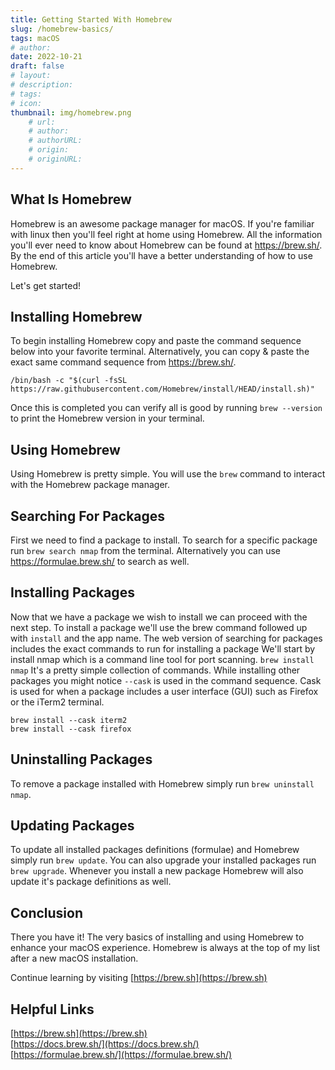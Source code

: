 ```yaml
---
title: Getting Started With Homebrew
slug: /homebrew-basics/
tags: macOS
# author: 
date: 2022-10-21
draft: false
# layout: 
# description: 
# tags: 
# icon: 
thumbnail: img/homebrew.png
    # url: 
    # author: 
    # authorURL: 
    # origin: 
    # originURL: 
---
```



## What Is Homebrew
Homebrew is an awesome package manager for macOS. If you're familiar with linux then you'll feel right at home using Homebrew. All the information you'll ever need to know about Homebrew can be found at https://brew.sh/.  By the end of this article you'll have a better understanding of how to use Homebrew.

Let's get started!

## Installing Homebrew
To begin installing Homebrew copy and paste the command sequence below into your favorite terminal.  Alternatively, you can copy & paste the exact same command sequence from https://brew.sh/.  

`/bin/bash -c "$(curl -fsSL https://raw.githubusercontent.com/Homebrew/install/HEAD/install.sh)" `  

Once this is completed you can verify all is good by running `brew --version` to print the Homebrew version in your terminal.

## Using Homebrew
Using Homebrew is pretty simple. You will use the `brew` command to interact with the Homebrew package manager.

## Searching For Packages
First we need to find a package to install. To search for a specific package run `brew search nmap` from the terminal. Alternatively you can use https://formulae.brew.sh/ to search as well.

## Installing Packages
Now that we have a package we wish to install we can proceed with the next step. To install a package we'll use the brew command followed up with `install` and the app name.  The web version of searching for packages includes the exact commands to run for installing a package
We'll start by install nmap which is a command line tool for port scanning.
`brew install nmap`
It's a pretty simple collection of commands.   While installing other packages you might notice `--cask` is used in the command sequence.  Cask is used for when a package includes a user interface (GUI) such as Firefox or the iTerm2 terminal.  

`brew install --cask iterm2`  
`brew install --cask firefox`

## Uninstalling Packages
To remove a package installed with Homebrew simply run `brew uninstall nmap`. 

## Updating Packages
To update all installed packages definitions (formulae) and Homebrew simply run `brew update`. You can also upgrade your installed packages run `brew upgrade`. Whenever you install a new package Homebrew will also update it's package definitions as well.

## Conclusion
There you have it! The very basics of installing and using Homebrew to enhance your macOS experience. Homebrew is always at the top of my list after a new macOS installation.

Continue learning by visiting [https://brew.sh](https://brew.sh)

## Helpful Links
[https://brew.sh](https://brew.sh)  
[https://docs.brew.sh/](https://docs.brew.sh/)  
[https://formulae.brew.sh/](https://formulae.brew.sh/)
